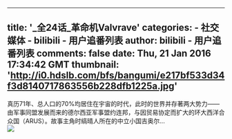 
---
title: '_全24话_革命机Valvrave'
categories: 
    - 社交媒体
    - bilibili - 用户追番列表
author: bilibili - 用户追番列表
comments: false
date: Thu, 21 Jan 2016 17:34:42 GMT
thumbnail: 'http://i0.hdslb.com/bfs/bangumi/e217bf533d34f3d8140717863556b228dfb1225a.jpg'
---

<div>   
真历71年、总人口的70%均居住在宇宙的时代，此时的世界并存著两大势力——由军事同盟发展而来的德尔西亚军事盟约连邦，与因贸易协定而扩大的环大西洋合众国（ARUS）。故事主角时缟晴人所在的中立小国吉奥尔...<br><img src="http://i0.hdslb.com/bfs/bangumi/e217bf533d34f3d8140717863556b228dfb1225a.jpg" referrerpolicy="no-referrer">  
</div>
            